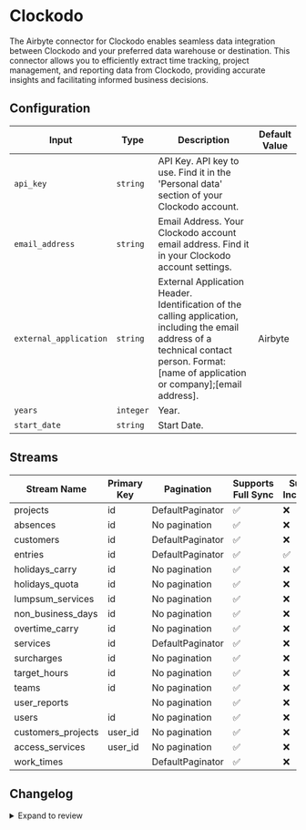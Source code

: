 # Clockodo
The Airbyte connector for Clockodo enables seamless data integration between Clockodo and your preferred data warehouse or destination. This connector allows you to efficiently extract time tracking, project management, and reporting data from Clockodo, providing accurate insights and facilitating informed business decisions.

## Configuration

| Input | Type | Description | Default Value |
|-------|------|-------------|---------------|
| `api_key` | `string` | API Key. API key to use. Find it in the &#39;Personal data&#39; section of your Clockodo account. |  |
| `email_address` | `string` | Email Address. Your Clockodo account email address. Find it in your Clockodo account settings. |  |
| `external_application` | `string` | External Application Header. Identification of the calling application, including the email address of a technical contact person. Format: [name of application or company];[email address]. | Airbyte |
| `years` | `integer` | Year.  |  |
| `start_date` | `string` | Start Date.  |  |

## Streams
| Stream Name | Primary Key | Pagination | Supports Full Sync | Supports Incremental |
|-------------|-------------|------------|---------------------|----------------------|
| projects | id | DefaultPaginator | ✅ |  ❌  |
| absences | id | No pagination | ✅ |  ❌  |
| customers | id | DefaultPaginator | ✅ |  ❌  |
| entries | id | DefaultPaginator | ✅ |  ✅  |
| holidays_carry | id | No pagination | ✅ |  ❌  |
| holidays_quota | id | No pagination | ✅ |  ❌  |
| lumpsum_services | id | No pagination | ✅ |  ❌  |
| non_business_days | id | No pagination | ✅ |  ❌  |
| overtime_carry | id | No pagination | ✅ |  ❌  |
| services | id | DefaultPaginator | ✅ |  ❌  |
| surcharges | id | No pagination | ✅ |  ❌  |
| target_hours | id | No pagination | ✅ |  ❌  |
| teams | id | No pagination | ✅ |  ❌  |
| user_reports |  | No pagination | ✅ |  ❌  |
| users | id | No pagination | ✅ |  ❌  |
| customers_projects | user_id | No pagination | ✅ |  ❌  |
| access_services | user_id | No pagination | ✅ |  ❌  |
| work_times |  | DefaultPaginator | ✅ |  ❌  |

## Changelog

<details>
  <summary>Expand to review</summary>

| Version          | Date              | Pull Request | Subject        |
|------------------|-------------------|--------------|----------------|
| 0.0.36 | 2025-10-07 | [67185](https://github.com/airbytehq/airbyte/pull/67185) | Update dependencies |
| 0.0.35 | 2025-09-30 | [66250](https://github.com/airbytehq/airbyte/pull/66250) | Update dependencies |
| 0.0.34 | 2025-09-09 | [65790](https://github.com/airbytehq/airbyte/pull/65790) | Update dependencies |
| 0.0.33 | 2025-08-23 | [65247](https://github.com/airbytehq/airbyte/pull/65247) | Update dependencies |
| 0.0.32 | 2025-08-09 | [64737](https://github.com/airbytehq/airbyte/pull/64737) | Update dependencies |
| 0.0.31 | 2025-08-02 | [64351](https://github.com/airbytehq/airbyte/pull/64351) | Update dependencies |
| 0.0.30 | 2025-07-26 | [64037](https://github.com/airbytehq/airbyte/pull/64037) | Update dependencies |
| 0.0.29 | 2025-07-19 | [63566](https://github.com/airbytehq/airbyte/pull/63566) | Update dependencies |
| 0.0.28 | 2025-07-12 | [63016](https://github.com/airbytehq/airbyte/pull/63016) | Update dependencies |
| 0.0.27 | 2025-07-05 | [62756](https://github.com/airbytehq/airbyte/pull/62756) | Update dependencies |
| 0.0.26 | 2025-06-28 | [62361](https://github.com/airbytehq/airbyte/pull/62361) | Update dependencies |
| 0.0.25 | 2025-06-21 | [61956](https://github.com/airbytehq/airbyte/pull/61956) | Update dependencies |
| 0.0.24 | 2025-06-14 | [61253](https://github.com/airbytehq/airbyte/pull/61253) | Update dependencies |
| 0.0.23 | 2025-05-24 | [60379](https://github.com/airbytehq/airbyte/pull/60379) | Update dependencies |
| 0.0.22 | 2025-05-10 | [60036](https://github.com/airbytehq/airbyte/pull/60036) | Update dependencies |
| 0.0.21 | 2025-05-03 | [59438](https://github.com/airbytehq/airbyte/pull/59438) | Update dependencies |
| 0.0.20 | 2025-04-26 | [58869](https://github.com/airbytehq/airbyte/pull/58869) | Update dependencies |
| 0.0.19 | 2025-04-19 | [58362](https://github.com/airbytehq/airbyte/pull/58362) | Update dependencies |
| 0.0.18 | 2025-04-12 | [57818](https://github.com/airbytehq/airbyte/pull/57818) | Update dependencies |
| 0.0.17 | 2025-04-05 | [57262](https://github.com/airbytehq/airbyte/pull/57262) | Update dependencies |
| 0.0.16 | 2025-03-29 | [56544](https://github.com/airbytehq/airbyte/pull/56544) | Update dependencies |
| 0.0.15 | 2025-03-22 | [55957](https://github.com/airbytehq/airbyte/pull/55957) | Update dependencies |
| 0.0.14 | 2025-03-08 | [55279](https://github.com/airbytehq/airbyte/pull/55279) | Update dependencies |
| 0.0.13 | 2025-03-01 | [54979](https://github.com/airbytehq/airbyte/pull/54979) | Update dependencies |
| 0.0.12 | 2025-02-22 | [54389](https://github.com/airbytehq/airbyte/pull/54389) | Update dependencies |
| 0.0.11 | 2025-02-15 | [53732](https://github.com/airbytehq/airbyte/pull/53732) | Update dependencies |
| 0.0.10 | 2025-02-08 | [53430](https://github.com/airbytehq/airbyte/pull/53430) | Update dependencies |
| 0.0.9 | 2025-02-01 | [52889](https://github.com/airbytehq/airbyte/pull/52889) | Update dependencies |
| 0.0.8 | 2025-01-25 | [52370](https://github.com/airbytehq/airbyte/pull/52370) | Update dependencies |
| 0.0.7 | 2025-01-18 | [51648](https://github.com/airbytehq/airbyte/pull/51648) | Update dependencies |
| 0.0.6 | 2025-01-11 | [51135](https://github.com/airbytehq/airbyte/pull/51135) | Update dependencies |
| 0.0.5 | 2024-12-28 | [50547](https://github.com/airbytehq/airbyte/pull/50547) | Update dependencies |
| 0.0.4 | 2024-12-21 | [50067](https://github.com/airbytehq/airbyte/pull/50067) | Update dependencies |
| 0.0.3 | 2024-12-14 | [49482](https://github.com/airbytehq/airbyte/pull/49482) | Update dependencies |
| 0.0.2 | 2024-12-12 | [49163](https://github.com/airbytehq/airbyte/pull/49163) | Update dependencies |
| 0.0.1 | 2024-10-28 | | Initial release by [@parthiv11](https://github.com/parthiv11) via Connector Builder |

</details>

